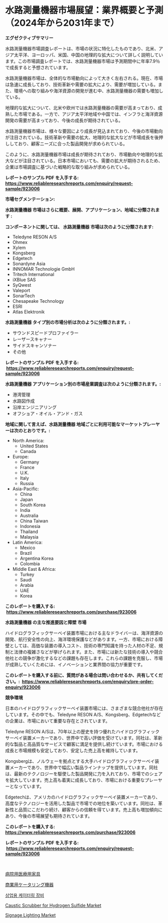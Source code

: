 <p><h1>水路測量機器市場展望：業界概要と予測（2024年から2031年まで）</h1></p><p><strong>エグゼクティブサマリー</strong></p>
<p><p>水路測量機器市場調査レポートは、市場の状況に特化したものであり、北米、アジア太平洋、ヨーロッパ、米国、中国の地理的な拡大について詳しく説明しています。この市場調査レポートでは、水路測量機器市場は予測期間中に年率7.9％で成長すると予想されています。</p><p>水路測量機器市場は、全体的な市場動向によって大きく左右される。現在、市場は急速に成長しており、技術革新や需要の拡大により、需要が増加している。また、環境への取り組みや海洋資源の開発が進む中、水路測量機器の需要も増加している。</p><p>地理的な拡大について、北米や欧州では水路測量機器の需要が高まっており、成熟した市場である。一方で、アジア太平洋地域や中国では、インフラと海洋資源開発の需要が高まっており、今後の成長が期待されている。</p><p>水路測量機器市場は、様々な要因により成長が見込まれており、今後の市場動向が注目されている。技術革新や需要の拡大、地理的な拡大などが市場成長を後押ししており、顧客ニーズに合った製品開発が求められている。</p><p>このように、水路測量機器市場は成長が期待されており、市場動向や地理的な拡大などが注目されている。日本市場においても、需要の拡大が期待されるため、企業は市場調査に基づいた戦略的な取り組みが求められている。</p></p>
<p><strong>レポートのサンプル PDF を入手する: <a href="https://www.reliableresearchreports.com/enquiry/request-sample/923006">https://www.reliableresearchreports.com/enquiry/request-sample/923006</a></strong></p>
<p><strong>市場セグメンテーション:</strong></p>
<p><strong> 水路測量機器 市場はさらに概要、展開、アプリケーション、地域に分類されます :</strong></p>
<p><strong>コンポーネントに関しては、 水路測量機器 市場は次のように分類されます: &nbsp;</strong></p>
<p><ul><li>Teledyne RESON A/S</li><li>Ohmex</li><li>Xylem</li><li>Kongsberg</li><li>Edgetech</li><li>Sonardyne Asia</li><li>INNOMAR Technologie GmbH</li><li>Tritech International</li><li>iXBlue SAS</li><li>SyQwest</li><li>Valeport</li><li>SonarTech</li><li>Chesapeake Technology</li><li>ESRI</li><li>Atlas Elektronik</li></ul></p>
<p><strong> 水路測量機器 タイプ別の市場分析は次のように分類されます。:</strong></p>
<p><ul><li>サウンドスピードプロファイラー</li><li>レーザースキャナー</li><li>サイドスキャンソナー</li><li>その他</li></ul></p>
<p><strong>レポートのサンプル PDF を入手する: &nbsp;<a href="https://www.reliableresearchreports.com/enquiry/request-sample/923006">https://www.reliableresearchreports.com/enquiry/request-sample/923006</a></strong></p>
<p><strong> 水路測量機器 アプリケーション別の市場産業調査は次のように分類されます。:</strong></p>
<p><ul><li>港湾管理</li><li>水路図作成</li><li>沿岸エンジニアリング</li><li>オフショア・オイル・アンド・ガス</li></ul></p>
<p><strong>地域に関して言えば、水路測量機器 地域ごとに利用可能なマーケットプレーヤーは次のとおりです。:</strong></p>
<p><ul>
    <li>
        North America:
        <ul>
            <li>United States</li>
            <li>Canada</li>
        </ul>
    </li>
    <li>
        Europe:
        <ul>
            <li>Germany</li>
            <li>France</li>
            <li>U.K.</li>
            <li>Italy</li>
            <li>Russia</li>
        </ul>
    </li>
    <li>
        Asia-Pacific:
        <ul>
            <li>China</li>
            <li>Japan</li>
            <li>South Korea</li>
            <li>India</li>
            <li>Australia</li>
            <li>China Taiwan</li>
            <li>Indonesia</li>
            <li>Thailand</li>
            <li>Malaysia</li>
        </ul>
    </li>
    <li>
        Latin America:
        <ul>
            <li>Mexico</li>
            <li>Brazil</li>
            <li>Argentina Korea</li>
            <li>Colombia</li>
        </ul>
    </li>
    <li>
        Middle East & Africa:
        <ul>
            <li>Turkey</li>
            <li>Saudi</li>
            <li>Arabia</li>
            <li>UAE</li>
            <li>Korea</li>
        </ul>
    </li>
    </ul></p>
<p><strong>このレポートを購入する: &nbsp;<a href="https://www.reliableresearchreports.com/purchase/923006">https://www.reliableresearchreports.com/purchase/923006</a></strong></p>
<p><strong>水路測量機器 の主な推進要因と障壁 市場</strong></p>
<p><p>ハイドログラフィックサーベイ装置市場における主なドライバーは、海洋資源の開発、航行安全性の向上、海洋環境保護などがあります。一方、市場における障壁としては、高価な装置の導入コスト、技術の専門知識を持った人材の不足、規制と法律の複雑さなどが挙げられます。また、市場には新たな技術の導入や競合他社との競争が激化するなどの課題も存在します。これらの課題を克服し、市場が成熟していくためには、イノベーションと業界間の協力が重要です。</p></p>
<p><strong>このレポートを購入する前に、質問がある場合は問い合わせるか、共有してください。:&nbsp; <a href="https://www.reliableresearchreports.com/enquiry/pre-order-enquiry/923006">https://www.reliableresearchreports.com/enquiry/pre-order-enquiry/923006</a></strong></p>
<p><strong>競争環境</strong></p>
<p><p>日本のハイドログラフィックサーベイ装置市場には、さまざまな競合他社が存在しています。その中でも、Teledyne RESON A/S、Kongsberg、Edgetechなどの企業は、市場において重要な存在とされています。</p><p>Teledyne RESON A/Sは、70年以上の歴史を持つ優れたハイドログラフィックサーベイ装置メーカーであり、世界中で高い評価を受けています。同社は、革新的な製品と高品質なサービスで顧客に満足を提供し続けています。市場における成長と市場規模も安定しており、安定した売上高を維持しています。</p><p>Kongsbergは、ノルウェーを拠点とする大手ハイドログラフィックサーベイ装置メーカーであり、世界中で幅広い製品ラインナップを提供しています。同社は、最新のテクノロジーを駆使した製品開発に力を入れており、市場でのシェアを拡大しています。売上高も着実に成長しており、市場における重要なプレーヤーとなっています。</p><p>Edgetechは、アメリカのハイドログラフィックサーベイ装置メーカーであり、高度なテクノロジーを活用した製品で市場での地位を築いています。同社は、革新性と品質にこだわり続け、顧客からの信頼を得ています。売上高も増加傾向にあり、今後の市場展望も期待されています。</p></p>
<p><strong>このレポートを購入する: &nbsp; <a href="https://www.reliableresearchreports.com/purchase/923006">https://www.reliableresearchreports.com/purchase/923006</a></strong></p>
<p><strong>レポートのサンプル PDF を入手する: &nbsp;<a href="https://www.reliableresearchreports.com/enquiry/request-sample/923006">https://www.reliableresearchreports.com/enquiry/request-sample/923006</a></strong><strong></strong></p>
<p>&nbsp;</p>
<p><p><a href="https://github.com/mohamedbakry57/Market-Research-Report-List-2/blob/main/4097857182623.md">病院用医療用家具</a></p><p><a href="https://github.com/lababdou/Market-Research-Report-List-2/blob/main/6043951182624.md">商業用ケータリング機器</a></p><p><a href="https://github.com/laholand/Market-Research-Report-List-2/blob/main/9600681182619.md">상업용 케이터링 장비</a></p><p><a href="https://issuu.com/reportprime-2/docs/caustic-scrubber-for-hydrogen-sulfide-market-size-">Caustic Scrubber for Hydrogen Sulfide Market</a></p><p><a href="https://github.com/ashepherd82/Market-Research-Report-List-3/blob/main/signage-lighting-market.md">Signage Lighting Market</a></p></p>